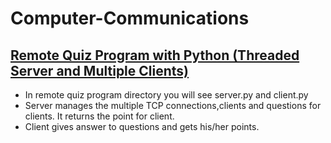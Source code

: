 # Computer-Communications

## [Remote Quiz Program with Python (Threaded Server and Multiple Clients)](remote-quiz-program/)
   - In remote quiz program directory you will see server.py and client.py
   - Server manages the multiple TCP connections,clients and questions for clients. It returns the point for client.
   - Client gives answer to questions and gets his/her points. 
   
